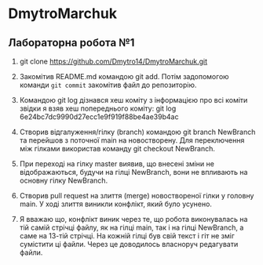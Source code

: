 # DmytroMarchuk

## Лабораторна робота №1

1. git clone https://github.com/Dmytro14/DmytroMarchuk.git

2. Закомітив README.md командою git add. Потім задопомогою команди `git commit` закомітив файл до репозиторію.

3. Командою git log дізнався хеш коміту з інформацією про всі коміти звідки я взяв хеш попереднього коміту: git log 6e24bc7dc9990d27ecc1e9f919f88be4ae39b4ac

4.  Створив відгалуження/гілку (branch) командою git branch NewBranch та перейшов з поточної main на новостворену. Для переключення між гілками використав команду git checkout NewBranch.

5. При переході на гілку master виявив, що внесені зміни не відображаються, будучи на гілці NewBranch, вони не впливають на основну гілку NewBranch.

6. Створив pull request на злиття (merge) новоствореної гілки у головну main. У ході злиття виникли конфлікт, який було усунено.

7. Я вважаю що, конфлікт виник через те, що робота виконувалась на тій самій стрічці файлу, як на гілці main, так і на гілці NewBranch, а саме на 13-тій стрічці. На кожній гілці був свій текст і гіт не зміг сумістити ці файли. Через це доводилось власноруч редагувати файли.